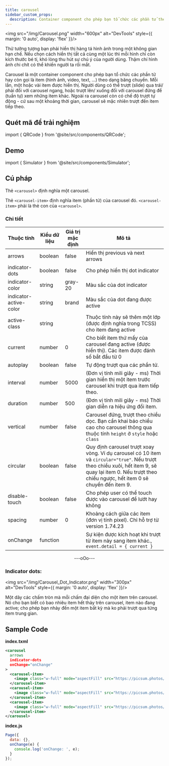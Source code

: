 ```yaml
---
title: carousel
sidebar_custom_props:
  description: Container component cho phép bạn tổ chức các phần tử theo dạng băng chuyền
---
```


<img src="/img/Carousel.png" width="600px" alt="DevTools" style={{ margin: '0 auto', display: 'flex' }}/>

Thử tưởng tượng bạn phải hiển thị hàng tá hình ảnh trong một không gian hạn chế. Nếu chọn cách hiển thị tất cả cùng một lúc thì mỗi hình chỉ còn kích thước bé tí, khó lòng thu hút sự chú ý của người dùng. Thậm chí hình ảnh chi chít có thể khiến người ta rối mắt.

Carousel là một container component cho phép bạn tổ chức các phần tử hay còn gọi là item (hình ảnh, video, text, …) theo dạng băng chuyền. Mỗi lần, một hoặc vài item được hiển thị. Người dùng có thể trượt (slide) qua trái/ phải đối với carousel ngang, hoặc trượt lên/ xuống đối với carousel đứng để (tuần tự) xem những item khác. Ngoài ra carousel còn có chế độ trượt tự động - cứ sau một khoảng thời gian, carousel sẽ mặc nhiên trượt đến item tiếp theo.

## Quét mã để trải nghiệm

import { QRCode } from '@site/src/components/QRCode';

<QRCode page="pages/component/basic/carousel/index" />

## Demo

import { Simulator } from '@site/src/components/Simulator';

<Simulator page="pages/component/basic/carousel/index" />

## Cú pháp

Thẻ `<carousel>` định nghĩa một carousel.

Thẻ `<carousel-item>` định nghĩa item (phần tử) của carousel đó. `<carousel-item>` phải là thẻ con của `<carousel>`.

### Chi tiết

| Thuộc tính             | Kiểu dữ liệu | Giá trị mặc định | Mô tả                                                                                                                                                                                                      |
| ---------------------- | ------------ | ---------------- | ---------------------------------------------------------------------------------------------------------------------------------------------------------------------------------------------------------- |
| arrows                 | boolean      | false            | Hiển thị previous và next arrows                                                                                                                                                                           |
| indicator-dots         | boolean      | false            | Cho phép hiển thị dot indicator                                                                                                                                                                            |
| indicator-color        | string       | gray-20          | Màu sắc của dot indicator                                                                                                                                                                                  |
| indicator-active-color | string       | brand            | Màu sắc của dot đang được active                                                                                                                                                                           |
| active-class           | string       |                  | Thuộc tính này sẽ thêm một lớp (được định nghĩa trong TCSS) cho item đang active                                                                                                                           |
| current                | number       | 0                | Cho biết item thứ mấy của carousel đang active (được hiển thị). Các item được đánh số bắt đầu từ 0                                                                                                         |
| autoplay               | boolean      | false            | Tự động trượt qua các phần tử.                                                                                                                                                                             |
| interval               | number       | 5000             | (Đơn vị tính mili giây - ms) Thời gian hiển thị một item trước carousel khi trượt qua item tiếp theo.                                                                                                      |
| duration               | number       | 500              | (Đơn vị tính mili giây - ms) Thời gian diễn ra hiệu ứng đổi item.                                                                                                                                          |
| vertical               | number       | false            | Carousel đứng, trượt theo chiều dọc. Bạn cần khai báo chiều cao cho carousel thông qua thuộc tính `height` ở `style` hoặc `class`                                                                          |
| circular               | boolean      | false            | Quy định carousel trượt xoay vòng. Ví dụ carousel có 10 item và `circular="true"`. Nếu trượt theo chiều xuôi, hết item 9, sẽ quay lại item 0. Nếu trượt theo chiều ngược, hết item 0 sẽ chuyển đến item 9. |
| disable-touch          | boolean      | false            | Cho phép user có thể touch được vào carousel để lướt hay không                                                                                                                                             |
| spacing                | number       | 0                | Khoảng cách giữa các item (đơn vị tính pixel). Chỉ hỗ trợ từ version 1.74.23                                                                                                                               |
| onChange               | function     |                  | Sự kiện được kích hoạt khi trượt từ item này sang item khác., `event.detail = { current }`                                                                                                                 |

<div align="center"> ---oOo--- </div>

### Indicator dots:

<img src="/img/Carousel_Dot_Indicator.png" width="300px" alt="DevTools" style={{ margin: '0 auto', display: 'flex' }}/>

Một dãy các chấm tròn mà mỗi chấm đại diện cho một item trên carousel. Nó cho bạn biết có bao nhiêu item hết thảy trên carousel, item nào đang active; cho phép bạn nhảy đến một item bất kỳ mà ko phải trượt qua từng item trung gian.

## Sample Code

**index.txml**

```xml
<carousel
  arrows
  indicator-dots
  onChange="onChange"
>
  <carousel-item>
    <image class="w-full" mode="aspectFill" src="https://picsum.photos/714/327?random=1" />
  </carousel-item>
  <carousel-item>
    <image class="w-full" mode="aspectFill" src="https://picsum.photos/714/327?random=2" />
  </carousel-item>
  <carousel-item>
    <image class="w-full" mode="aspectFill" src="https://picsum.photos/714/327?random=3" />
  </carousel-item>
</carousel>
```

**index.js**

```js
Page({
  data: {},
  onChange(e) {
    console.log('onChange: ', e);
  }
});
```
